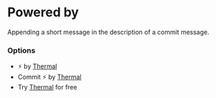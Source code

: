 # Powered by

Appending a short message in the description of a commit message.

### Options

- ⚡ by [Thermal](https://thermal.netlify.com/)
- Commit ⚡ by [Thermal](https://thermal.netlify.com/)
- Try [Thermal](https://thermal.netlify.com/) for free
